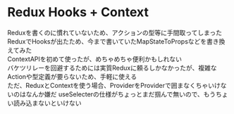 # Redux Hooks + Context
Reduxを書くのに慣れていないため、アクションの型等に手間取ってしまった  
ReduxでHooksが出たため、今まで書いていたMapStateToPropsなどを書き換えてみた  
ContextAPIを初めて使ったが、めちゃめちゃ便利かもしれない  
バケツリレーを回避するためには実質Reduxに頼るしかなかったが、複雑なActionや型定義が要らないため、手軽に使える  
ただ、ReduxとContextを使う場合、ProviderをProviderで囲まなくちゃいけないのはなんか嫌だ
useSelecterの仕様がちょっとまだ掴んで無いので、もうちょい読み込まないといけない
